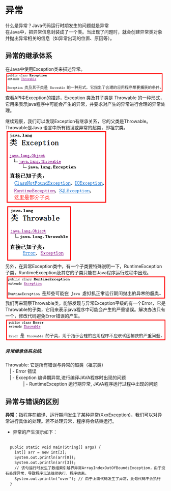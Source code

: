 # 异常
  什么是异常？Java代码运行时期发生的问题就是异常<br>
  在Java中，把异常信息封装成了一个类。当出现了问题时，就会创建异常类对象并抛出异常相关的信息（如异常出现的位置、原因等）。
## 异常的继承体系
  在Java中使用Exception类来描述异常。<br>
  ![text](https://github.com/AcherLi/Java/blob/master/img/doc01.png?raw=true)<br>
  查看API中Exception的描述，Exception 类及其子类是 Throwable 的一种形式，它用来表示java程序中可能会产生的异常，并要求对产生的异常进行合理的异常处理。<br>

  继续观察，我们可以发现Exception有继承关系，它的父类是Throwable。Throwable是Java 语言中所有错误或异常的超类，即祖宗类。<br>
  ![text](https://github.com/AcherLi/Java/blob/master/img/doc02.png?raw=true)
  ![text](https://github.com/AcherLi/Java/blob/master/img/doc03.png?raw=true)<br>
  另外，在异常Exception类中，有一个子类要特殊说明一下，RuntimeException子类，RuntimeException及其它的子类只能在Java程序运行过程中出现。<br>
  ![text](https://github.com/AcherLi/Java/blob/master/img/doc04.png?raw=true)<br>
  我们再来观察Throwable类，能够发现与异常Exception平级的有一个Error，它是Throwable的子类，它用来表示java程序中可能会产生的严重错误。解决办法只有一个，修改代码避免Error错误的产生。<br>
  ![text](https://github.com/AcherLi/Java/blob/master/img/doc05.png?raw=true)<br>

##### 异常继承体系总结:
  Throwable: 它是所有错误与异常的超类（祖宗类）<br>
  　| - Error 错误<br>
  　| - Exception 编译期异常,进行编译JAVA程序时出现的问题<br>
  　　　　| - RuntimeException 运行期异常, JAVA程序运行过程中出现的问题<br>

## 异常与错误的区别
  **异常**：指程序在编译、运行期间发生了某种异常(XxxException)，我们可以对异常进行具体的处理。若不处理异常，程序将会结束运行。<br>
  * 异常的产生演示如下：
  <pre><code>
  public static void main(String[] args) {
    int[] arr = new int[3];
    System.out.println(arr[0]);
    System.out.println(arr[3]);
    // 该句运行时发生了数组索引越界异常ArrayIndexOutOfBoundsException，由于没有处理异常，导致程序无法继续执行，程序结束。
    System.out.println("over"); // 由于上面代码发生了异常，此句代码不会执行
  }
  </code></pre>